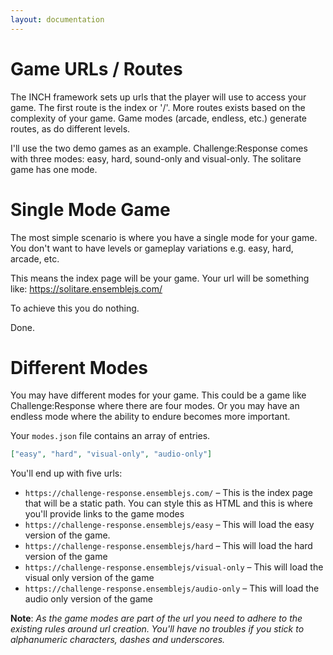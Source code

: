 ```yaml
---
layout: documentation
---
```

# Game URLs / Routes
The INCH framework sets up urls that the player will use to access your game. The first route is the index or '/'. More routes exists based on the complexity of your game. Game modes (arcade, endless, etc.) generate routes, as do different levels.

I'll use the two demo games as an example. Challenge:Response comes with three modes: easy, hard, sound-only and visual-only. The solitare game has one mode.

# Single Mode Game
The most simple scenario is where you have a single mode for your game. You don't want to have levels or gameplay variations e.g. easy, hard, arcade, etc.

This means the index page will be your game. Your url will be something like: https://solitare.ensemblejs.com/

To achieve this you do nothing.

Done.


# Different Modes
You may have different modes for your game. This could be a game like Challenge:Response where there are four modes. Or you may have an endless mode where the ability to endure becomes more important.

Your `modes.json` file contains an array of entries.

~~~json
["easy", "hard", "visual-only", "audio-only"]
~~~

You'll end up with five urls:

- `https://challenge-response.ensemblejs.com/` – This is the index page that will be a static path. You can style this as HTML and this is where you'll provide links to the game modes
- `https://challenge-response.ensemblejs/easy` – This will load the easy version of the game.
- `https://challenge-response.ensemblejs/hard` – This will load the hard version of the game
- `https://challenge-response.ensemblejs/visual-only` – This will load the visual only version of the game
- `https://challenge-response.ensemblejs/audio-only` – This will load the audio only version of the game

**Note**: *As the game modes are part of the url you need to adhere to the existing rules around url creation. You'll have no troubles if you stick to alphanumeric characters, dashes and underscores.*